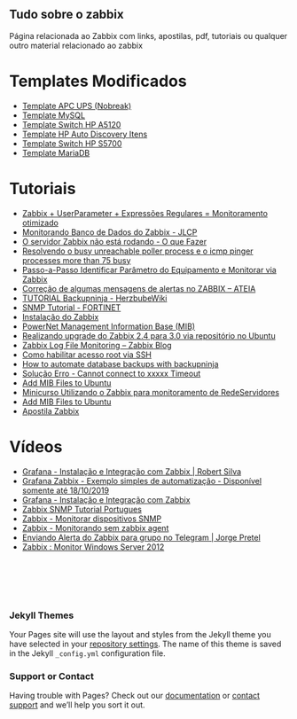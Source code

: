 ## Tudo sobre o zabbix

Página relacionada ao Zabbix com links, apostilas, pdf, tutoriais ou qualquer outro material relacionado ao zabbix

<h1>Templates Modificados</h1>

<ul>
  <li><a href="https://github.com/EdiJunior88/Zabbix/blob/master/zbx_APC_UPS_templates.xml">Template APC UPS (Nobreak)</a></li>
  <li><a href="https://github.com/EdiJunior88/Zabbix/blob/master/zbx_DB_MySQL_templates.xml">Template MySQL</a></li>
  <li><a href="https://github.com/EdiJunior88/Zabbix/blob/master/zbx_HP_A5120_templates.xml">Template Switch HP A5120</a></li>
  <li><a href="https://github.com/EdiJunior88/Zabbix/blob/master/zbx_HP_SNMP_Autodiscovery_templates.xml">Template HP Auto Discovery Itens</a></li>
  <li><a href="https://github.com/EdiJunior88/Zabbix/blob/master/zbx_Huawei_Switch_S5700_templates.xml">Template Switch HP S5700</a></li>
  <li><a href="https://github.com/EdiJunior88/Zabbix/blob/master/zbx_MARIADB_templates.xml">Template MariaDB</a></li>
</ul>

<h1>Tutoriais</h1>

<ul>
<li><a href="https://github.com/EdiJunior88/Zabbix/blob/master/Zabbix%20%2B%20UserParameter%20%2B%20Express%C3%B5es%20Regulares%20%3D%20Monitoramento%20otimizado.pdf">Zabbix + UserParameter + Expressões Regulares = Monitoramento otimizado</a></li>

<li><a href="https://github.com/EdiJunior88/Zabbix/blob/master/Monitorando%20Banco%20de%20Dados%20do%20Zabbix%20-%20JLCP.pdf">Monitorando Banco de Dados do Zabbix - JLCP</a></li>

<li><a href="https://github.com/EdiJunior88/Zabbix/blob/master/Hernandes%20Martins_%20O%20servidor%20Zabbix%20n%C3%A3o%20est%C3%A1%20rodando_%20O%20que%20Fazer_.pdf">O servidor Zabbix não está rodando - O que Fazer</a></li>

<li><a href="https://github.com/EdiJunior88/Zabbix/blob/master/Zabbix_%20Resolvendo%20o%20busy%20unreachable%20poller%20process%20e%20o%20icmp%20pinger%20processes%20more%20than%2075%20busy%20_%20BLOGMARU.pdf">Resolvendo o busy unreachable poller process e o icmp pinger processes more than 75 busy</a></li>

<li><a href="https://github.com/EdiJunior88/Zabbix/blob/master/Blog%20do%20D%C3%A9o_%20Passo-a-Passo%20Identificar%20Par%C3%A2metro%20do%20Equipamento%20e%20Monitorar%20via%20Zabbix.pdf">Passo-a-Passo Identificar Parâmetro do Equipamento e Monitorar via Zabbix</a></li>

<li><a href="https://github.com/EdiJunior88/Zabbix/blob/master/Corre%C3%A7%C3%A3o%20de%20algumas%20mensagens%20de%20alertas%20no%20ZABBIX%20%E2%80%93%20ATEIA.pdf">Correção de algumas mensagens de alertas no ZABBIX – ATEIA</a></li>

<li><a href="https://github.com/EdiJunior88/Zabbix/blob/master/Backupninja%20-%20HerzbubeWiki.pdf">TUTORIAL Backupninja - HerzbubeWiki</a></li>

<li><a href="https://github.com/EdiJunior88/Zabbix/blob/master/SNMP-Monitoringv1.07.pdf">SNMP Tutorial - FORTINET</a></li>

<li><a href="https://github.com/EdiJunior88/Zabbix/blob/master/Monitoramento_Redes_Zabbix.pdf">Instalação do Zabbix</a></li>

<li><a href="https://github.com/EdiJunior88/Zabbix/blob/master/APC-Powernet.pdf">PowerNet Management Information Base (MIB)</a></li>

<li><a href="https://github.com/EdiJunior88/Zabbix/blob/master/Realizando%20upgrade%20do%20Zabbix%202.4%20para%203.0%20via%20reposit%C3%B3rio%20no%20Ubuntu_.pdf">Realizando upgrade do Zabbix 2.4 para 3.0 via repositório no Ubuntu</a></li>

<li><a href="https://github.com/EdiJunior88/Zabbix/blob/master/Zabbix%20Log%20File%20Monitoring%20%E2%80%93%20Zabbix%20Blog.pdf">Zabbix Log File Monitoring – Zabbix Blog</a></li>

<li><a href="https://github.com/EdiJunior88/Zabbix/blob/master/Como%20habilitar%20acesso%20root%20via%20SSH.pdf">Como habilitar acesso root via SSH</a></li>

<li><a href="https://github.com/EdiJunior88/Zabbix/blob/master/How%20to%20automate%20database%20backups%20with%20backupninja.pdf">How to automate database backups with backupninja</a></li>

<li><a href="https://github.com/EdiJunior88/Zabbix/blob/master/Solu%C3%A7%C3%A3o%20Erro%20-%20Cannot%20connect%20to%20xxxxx%20Timeout.pdf">Solução Erro - Cannot connect to xxxxx Timeout</a></li>

<li><a href="https://github.com/EdiJunior88/Zabbix/blob/master/Add%20MIB%20Files%20to%20Ubuntu.pdf">Add MIB Files to Ubuntu</a></li>

<li><a href="https://github.com/EdiJunior88/Zabbix/blob/master/Minicurso%20Utilizando%20o%20Zabbix%20para%20monitoramento%20de%20Rede%20e%20Servidores.pdf">Minicurso Utilizando o Zabbix para monitoramento de RedeServidores</a></li>

<li><a href="https://github.com/EdiJunior88/Zabbix/blob/master/Add%20MIB%20Files%20to%20Ubuntu.pdf">Add MIB Files to Ubuntu</a></li>

<li><a href="https://github.com/EdiJunior88/Zabbix/blob/master/Apostila%20Zabbix.pdf">Apostila Zabbix</a></li>


</ul>

<h1>Vídeos</h1>

<ul>
<li><a href="https://www.youtube.com/watch?v=yYkyKpwk3uY">Grafana - Instalação e Integração com Zabbix | Robert Silva</a></li>
  
<li><a href="https://youtu.be/QhnNczV-3Ds">Grafana Zabbix - Exemplo simples de automatização - Disponível somente até 18/10/2019</a></li>

<li><a href="https://youtu.be/eUh3jQ3n9Wk">Grafana - Instalação e Integração com Zabbix</a></li>

<li><a href="https://youtu.be/XJ22JRuWMhU">Zabbix SNMP Tutorial Portugues</a></li>

<li><a href="https://youtu.be/3-2p_MOnVfY">Zabbix - Monitorar dispositivos SNMP</a></li>

<li><a href="https://youtu.be/_yaDl4u6GDM">Zabbix - Monitorando sem zabbix agent</a></li>

<li><a href="https://youtu.be/VgkSQjL4XN8">Enviando Alerta do Zabbix para grupo no Telegram | Jorge Pretel</a></li>

<li><a href="https://youtu.be/BPu_0hqHgqA">Zabbix : Monitor Windows Server 2012</a></li>

</ul>

<br>
<br>
<br>
<br>

### Jekyll Themes

Your Pages site will use the layout and styles from the Jekyll theme you have selected in your [repository settings](https://github.com/EdiJunior88/Zabbix/settings). The name of this theme is saved in the Jekyll `_config.yml` configuration file.

### Support or Contact

Having trouble with Pages? Check out our [documentation](https://help.github.com/categories/github-pages-basics/) or [contact support](https://github.com/contact) and we’ll help you sort it out.
